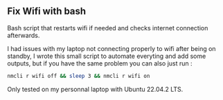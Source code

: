 ## Fix Wifi with bash

Bash script that restarts wifi if needed and checks internet connection afterwards.

I had issues with my laptop not connecting properly to wifi after being on standby, I wrote this small script to automate everyting and add some outputs, but if you have the same problem you can also just run :
```bash
nmcli r wifi off && sleep 3 && nmcli r wifi on
```

Only tested on my personnal laptop with Ubuntu 22.04.2 LTS.

